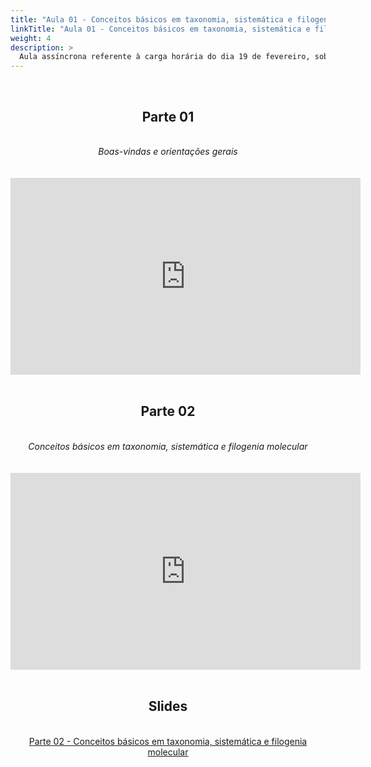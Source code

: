 ```yaml
---
title: "Aula 01 - Conceitos básicos em taxonomia, sistemática e filogenia molecular"
linkTitle: "Aula 01 - Conceitos básicos em taxonomia, sistemática e filogenia molecular"
weight: 4
description: >
  Aula assíncrona referente à carga horária do dia 19 de fevereiro, sobre conceitos básicos em taxonomia, sistemática e filogenia molecular
---
```


<br>
<div align="center">
<h2>Parte 01</h2>
<br>
<i>Boas-vindas e orientações gerais</i>
<br><br><br>
<iframe width="560" height="315" src="https://www.youtube.com/6297KGZZvo8" frameborder="0" allow="accelerometer; autoplay; clipboard-write; encrypted-media; gyroscope; picture-in-picture" allowfullscreen></iframe>
<br><br>

<h2>Parte 02</h2>
<br>
<i>Conceitos básicos em taxonomia, sistemática e filogenia molecular</i>
<br><br><br>
<iframe width="560" height="315" src="https://www.youtube.com/embed/d_iw6Wj7yDE" frameborder="0" allow="accelerometer; autoplay; clipboard-write; encrypted-media; gyroscope; picture-in-picture" allowfullscreen></iframe>
<br><br>

<h2>Slides</h2>
<br>
<a href="https://github.com/desirrepetters/gstreinamentoeconsultoria/raw/master/userguide/content/pt-br/filogenia/2024_01/aulas/slides/aula_01b.pdf">Parte 02 - Conceitos básicos em taxonomia, sistemática e filogenia molecular</a>
</div>

